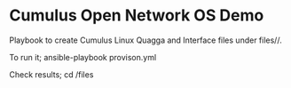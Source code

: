 Cumulus Open Network OS Demo
=====================
Playbook to create Cumulus Linux Quagga and Interface files under files/<device-mac>/.

To run it;
ansible-playbook provison.yml

Check results;
cd /files
